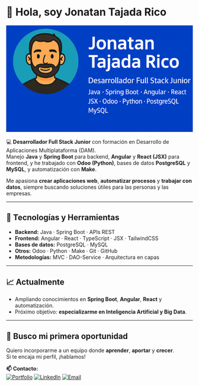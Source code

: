# 👋 Hola, soy Jonatan Tajada Rico

![Banner](./imagenPerfilAvatarGitHub.png)

💻 **Desarrollador Full Stack Junior** con formación en Desarrollo de Aplicaciones Multiplataforma (DAM).  
Manejo **Java** y **Spring Boot** para backend, **Angular** y **React (JSX)** para frontend, y he trabajado con **Odoo (Python)**, bases de datos **PostgreSQL** y **MySQL**, y automatización con **Make**.

Me apasiona **crear aplicaciones web**, **automatizar procesos** y **trabajar con datos**, siempre buscando soluciones útiles para las personas y las empresas.

---

## 🚀 Tecnologías y Herramientas

- **Backend:** Java · Spring Boot · APIs REST
- **Frontend:** Angular · React · TypeScript · JSX · TailwindCSS
- **Bases de datos:** PostgreSQL · MySQL
- **Otros:** Odoo · Python · Make · Git · GitHub
- **Metodologías:** MVC · DAO-Service · Arquitectura en capas

---

## 📈 Actualmente
- Ampliando conocimientos en **Spring Boot**, **Angular**, **React** y automatización.
- Próximo objetivo: **especializarme en Inteligencia Artificial y Big Data**.

---

## 🤝 Busco mi primera oportunidad
Quiero incorporarme a un equipo donde **aprender**, **aportar** y **crecer**.  
Si te encaja mi perfil, ¡hablamos!

**📫 Contacto:**  
[![Portfolio](https://img.shields.io/badge/Portfolio-000?style=for-the-badge&logo=About.me&logoColor=white)](https://jonatantajadadev.netlify.app/)
[![LinkedIn](https://img.shields.io/badge/LinkedIn-0A66C2?style=for-the-badge&logo=linkedin&logoColor=white)](https://www.linkedin.com/in/jonatantr/)
[![Email](https://img.shields.io/badge/Email-D14836?style=for-the-badge&logo=gmail&logoColor=white)](mailto:tajadarico@gmail.com)


